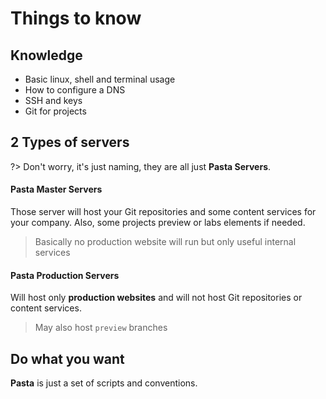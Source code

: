 # Things to know


## Knowledge

- Basic linux, shell and terminal usage
- How to configure a DNS
- SSH and keys
- Git for projects


## 2 Types of servers

?> Don't worry, it's just naming, they are all just **Pasta Servers**.

#### Pasta Master Servers

Those server will host your Git repositories and some content services for your company.
Also, some projects preview or labs elements if needed.

> Basically no production website will run but only useful internal services

#### Pasta Production Servers

Will host only **production websites** and will not host Git repositories or content services.

> May also host `preview` branches


## Do what you want

**Pasta** is just a set of scripts and conventions.
